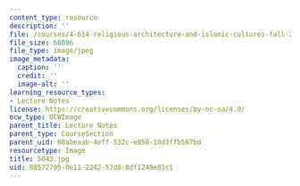 ```yaml
---
content_type: resource
description: ''
file: /courses/4-614-religious-architecture-and-islamic-cultures-fall-2002/885727950e11224257d88df1249e81c1_5043.jpg
file_size: 66096
file_type: image/jpeg
image_metadata:
  caption: ''
  credit: ''
  image-alt: ''
learning_resource_types:
- Lecture Notes
license: https://creativecommons.org/licenses/by-nc-sa/4.0/
ocw_type: OCWImage
parent_title: Lecture Notes
parent_type: CourseSection
parent_uid: 68abeaab-4eff-532c-e858-18d3ffb567bd
resourcetype: Image
title: 5043.jpg
uid: 88572795-0e11-2242-57d8-8df1249e81c1
---
```


